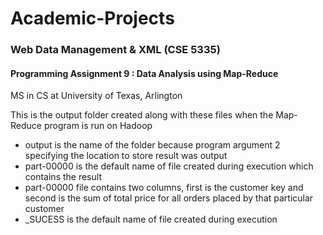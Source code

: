 # Academic-Projects
### Web Data Management & XML (CSE 5335)
#### Programming Assignment 9 : Data Analysis using Map-Reduce
MS in CS at University of Texas, Arlington

This is the output folder created along with these files when the Map-Reduce program is run on Hadoop

* output is the name of the folder because program argument 2 specifying the location to store result was output
* part-00000 is the default name of file created during execution which contains the result
* part-00000 file contains two columns, first is the customer key and second is the sum of total price for all orders placed by that particular customer
* _SUCESS is the default name of file created during execution